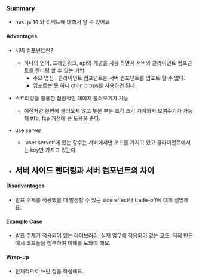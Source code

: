 ### Summary
- next js 14 와 리액트에 대해서 알 수 있어요

#### Advantages
- 서버 컴포넌트란?
  - 하나의 언어, 프레임워크, api와 개념을 사용 하면서 서버와 클라이언트 컴포넌트를 렌더링 할 수 있는 기법
    - 주요 명심 ! 클라이언트 컴포넌트는 서버 컴포넌트를 임포트 할 수 없다.
    - 임포트는 못 하니 child props를 사용하면 된다.

- 스트리밍을 활용한 점진적인 페이지 불러오기가 가능
  - 예전처럼 한번에 불러오지 않고 부분 부분 조각 조각 가져와서 보여주기가 가능해 ttfb, fcp 개선에 큰 도움을 준다.

- use server
  - 'user server'에 있는 함수는 서버에서만 코드를 가지고 있고 클라이언트에서는 key만 가지고 있는다.

- 서버 사이드 렌더링과 서버 컴포넌트의 차이
  -  
#### Disadvantages
- 발표 주제를 적용했을 때 발생할 수 있는 side effect나 trade-off에 대해 설명해요.

#### Example Case
- 발표 주제가 적용되어 있는 라이브러리, 실제 업무에 적용되어 있는 코드, 직접 만든 예시 코드들을 첨부하여 이해를 도와야 해요.

#### Wrap-up
- 전체적으로 느낀 점을 작성해요.
